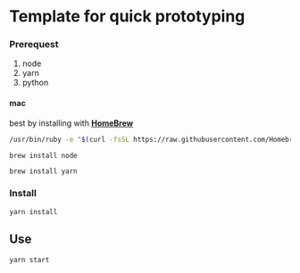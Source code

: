 # Template for quick prototyping

### Prerequest

1. node
2. yarn
3. python

#### mac

best by installing with [**HomeBrew**](https://brew.sh/)

```bash
/usr/bin/ruby -e "$(curl -fsSL https://raw.githubusercontent.com/Homebrew/install/master/install)"
```

`brew install node`

`brew install yarn`

### Install

`yarn install`

## Use

`yarn start`
